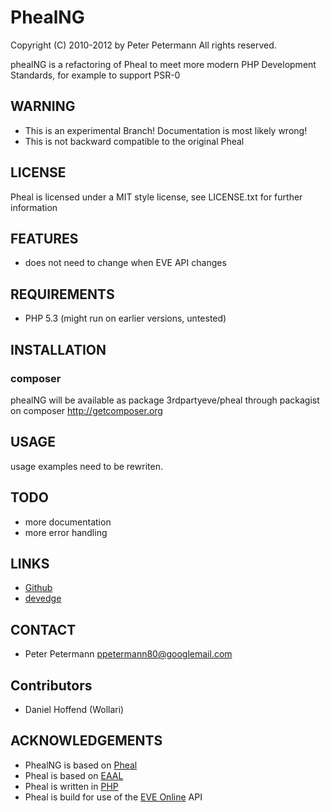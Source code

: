 # PhealNG
Copyright (C) 2010-2012 by Peter Petermann
All rights reserved.

phealNG is a refactoring of Pheal to meet more modern PHP Development Standards,
for example to support PSR-0

## WARNING
- This is an experimental Branch! Documentation is most likely wrong!
- This is not backward compatible to the original Pheal
## LICENSE
Pheal is licensed under a MIT style license, see LICENSE.txt
for further information

## FEATURES
- does not need to change when EVE API changes

## REQUIREMENTS
- PHP 5.3 (might run on earlier versions, untested)


## INSTALLATION
### composer
phealNG will be available as package 3rdpartyeve/pheal through packagist on composer http://getcomposer.org

## USAGE

usage examples need to be rewriten.

## TODO
- more documentation
- more error handling

## LINKS
- [Github](http://github.com/ppetermann/phealng)
- [devedge](http://devedge.eu/project/pheal/)

## CONTACT
- Peter Petermann <ppetermann80@googlemail.com>

## Contributors
- Daniel Hoffend (Wollari)

## ACKNOWLEDGEMENTS
- PhealNG is based on [Pheal](http://github.com/ppetermann/pheal)
- Pheal is based on [EAAL](http://github.com/ppetermann/eaal)
- Pheal is written in [PHP](http://php.net)
- Pheal is build for use of the [EVE Online](http://eveonline.com) API

